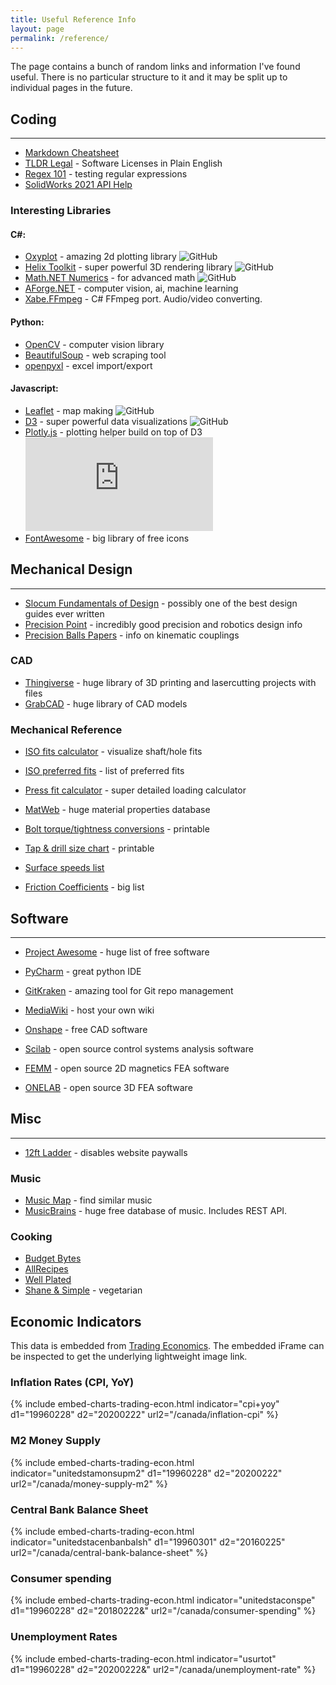 ```yaml
---
title: Useful Reference Info
layout: page
permalink: /reference/
---
```


The page contains a bunch of random links and information I've found useful. There is no particular structure to it and it may be split up to individual pages in the future.

## Coding
---
- [Markdown Cheatsheet](https://github.com/adam-p/markdown-here/wiki/Markdown-Cheatsheet)
- [TLDR Legal](https://tldrlegal.com/) - Software Licenses in Plain English
- [Regex 101](https://regex101.com/) - testing regular expressions
- [SolidWorks 2021 API Help](https://help.solidworks.com/2021/English/api/SWHelp_List.html?id=7b437ecba4ea45bf8d4d196ff8df4807#Pg0)

### Interesting Libraries
#### C#:
- [Oxyplot](https://github.com/oxyplot/oxyplot) - amazing 2d plotting library ![GitHub](https://img.shields.io/github/license/oxyplot/oxyplot) 
- [Helix Toolkit](https://github.com/helix-toolkit/helix-toolkit) - super powerful 3D rendering library ![GitHub](https://img.shields.io/github/license/helix-toolkit/helix-toolkit)
- [Math.NET Numerics](https://github.com/mathnet/mathnet-numerics) - for advanced math ![GitHub](https://img.shields.io/github/license/mathnet/mathnet-numerics)
- [AForge.NET](http://www.aforgenet.com/) - computer vision, ai, machine learning
- [Xabe.FFmpeg](https://github.com/tomaszzmuda/Xabe.FFmpeg) - C# FFmpeg port. Audio/video converting.

#### Python:
- [OpenCV](https://github.com/opencv/opencv) - computer vision library
- [BeautifulSoup](https://www.crummy.com/software/BeautifulSoup/) - web scraping tool
- [openpyxl](https://pypi.org/project/openpyxl/) - excel import/export

#### Javascript:
- [Leaflet](https://github.com/Leaflet/Leaflet) - map making ![GitHub](https://img.shields.io/github/license/Leaflet/Leaflet)
- [D3](https://github.com/d3/d3) - super powerful data visualizations ![GitHub](https://img.shields.io/github/license/d3/d3)
- [Plotly.js](https://github.com/plotly/plotly.js) - plotting helper build on top of D3 ![GitHub](https://img.shields.io/github/license/plotly/plotly.js)
- [FontAwesome](https://fontawesome.com/) - big library of free icons


## Mechanical Design
---

- [Slocum Fundamentals of Design](http://pergatory.mit.edu/resources/fundamentals.html) - possibly one of the best design guides ever written
- [Precision Point](https://www.jpe-innovations.com/precision-point/) - incredibly good precision and robotics design info
- [Precision Balls Papers](https://www.precisionballs.com/tech_papers.php) - info on kinematic couplings

### CAD
- [Thingiverse](https://www.thingiverse.com/) - huge library of 3D printing and lasercutting projects with files
- [GrabCAD](https://grabcad.com/library) - huge library of CAD models

### Mechanical Reference
- [ISO fits calculator](https://amesweb.info/fits-tolerances/tolerance-calculator.aspx) - visualize shaft/hole fits
- [ISO preferred fits](https://amesweb.info/fits-tolerances/preferred-tolerances-table.aspx) - list of preferred fits
- [Press fit calculator](https://amesweb.info/press-fit/interference-fit-calculator.aspx) - super detailed loading calculator

- [MatWeb](http://www.matweb.com/search/CompositionSearch.aspx) - huge material properties database

- [Bolt torque/tightness conversions](https://www.tohnichi.com/pdf/02-bolt-tightening.pdf) - printable

- [Tap & drill size chart](https://littlemachineshop.com/images/Gallery/PDF/TapDrillSizes.pdf) - printable
- [Surface speeds list](https://littlemachineshop.com/reference/cuttingspeeds.php)

- [Friction Coefficients](https://www.engineeringtoolbox.com/friction-coefficients-d_778.html) - big list

## Software
---
- [Project Awesome](https://project-awesome.org/johnjago/awesome-free-software) - huge list of free software
- [PyCharm](https://www.jetbrains.com/pycharm/) - great python IDE
- [GitKraken](https://www.gitkraken.com/) - amazing tool for Git repo management
- [MediaWiki](https://www.mediawiki.org/wiki/MediaWiki) - host your own wiki

- [Onshape](https://www.onshape.com/en/) - free CAD software
- [Scilab](https://www.scilab.org/) - open source control systems analysis software
- [FEMM](https://www.femm.info/wiki/HomePage) - open source 2D magnetics FEA software
- [ONELAB](https://onelab.info/) - open source 3D FEA software

## Misc
---
- [12ft Ladder](https://12ft.io/) - disables website paywalls

### Music
- [Music Map](https://www.music-map.com/) - find similar music
- [MusicBrains](https://musicbrainz.org/) - huge free database of music. Includes REST API.

### Cooking
- [Budget Bytes](https://www.budgetbytes.com/)
- [AllRecipes](https://www.allrecipes.com/)
- [Well Plated](https://www.wellplated.com/)
- [Shane & Simple](https://shaneandsimple.com/recipes/) - vegetarian

## Economic Indicators

This data is embedded from [Trading Economics](https://tradingeconomics.com/indicators). The embedded iFrame can be inspected to get the underlying lightweight image link.

### Inflation Rates (CPI, YoY)
{% include embed-charts-trading-econ.html indicator="cpi+yoy" d1="19960228" d2="20200222" url2="/canada/inflation-cpi" %}

### M2 Money Supply
{% include embed-charts-trading-econ.html indicator="unitedstamonsupm2" d1="19960228" d2="20200222" url2="/canada/money-supply-m2" %}

### Central Bank Balance Sheet
{% include embed-charts-trading-econ.html indicator="unitedstacenbanbalsh" d1="19960301" d2="20160225" url2="/canada/central-bank-balance-sheet" %}

### Consumer spending
{% include embed-charts-trading-econ.html indicator="unitedstaconspe" d1="19960228" d2="20180222&" url2="/canada/consumer-spending" %}

### Unemployment Rates
{% include embed-charts-trading-econ.html indicator="usurtot" d1="19960228" d2="20200222&" url2="/canada/unemployment-rate" %}
